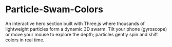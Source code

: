 # Particle-Swam-Colors
An interactive hero section built with Three.js where thousands of lightweight particles form a dynamic 3D swarm. Tilt your phone (gyroscope) or move your mouse to explore the depth; particles gently spin and shift colors in real time.
